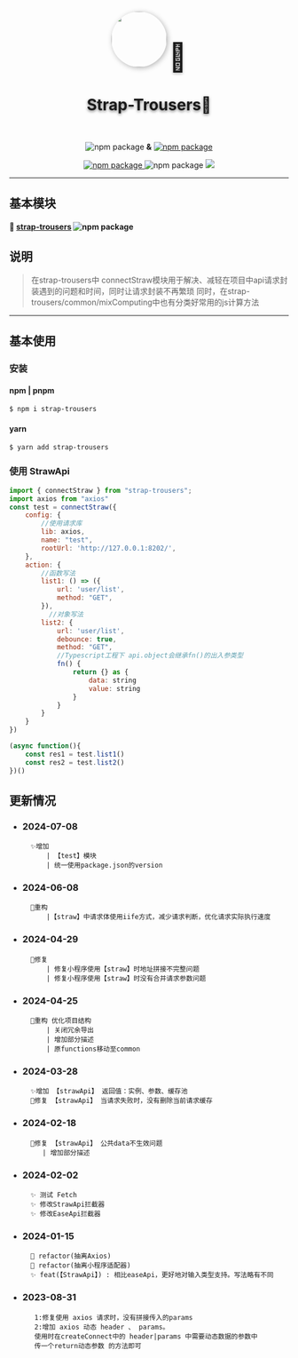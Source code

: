 <p align="center">
<p align="center">
<img src="https://pd-base.oss-cn-heyuan.aliyuncs.com/strap-trousers.png" width="100px" style="border-radius:50px;box-shadow:#B5B5B5 2px 2px 10px;"/>
<a style="font-size:50px;text-shadow:#B5B5B5 0px 2px 5px; ">🐣</a>
</p>
 <h1 align="center" style="text-shadow:#767676 0px 2px 5px;">
    Strap-Trousers🍼
 </h1>
 </br>
</p>
 <p align="center">
    <img src="https://badgen.net/badge/🍭/typeScript/blue?icon=typescript" alt="npm package">
     <strong>&</strong>
    <a href="https://www.npmjs.com/package/strap-trousers"><img src="https://badgen.net/badge/🐣/Strap-Trousers/cyan?icon=npm" alt="npm package"> </a>
    <p align="center">
  <a href="https://www.npmjs.com/package/strap-trousers">
    <img src="https://badgen.net/npm/v/strap-trousers" alt="npm package">
  </a>
    <img src="https://badgen.net/npm/dt/strap-trousers" alt="npm package">
    <img src='https://badgen.net/badge/icon/typescript?icon=typescript&label'/>
</p>

 </p>

---

## 基本模块

#### 🐣 <a href="https://www.npmjs.com/package/strap-trousers">strap-trousers</a> <a><img src="https://badgen.net/npm/v/strap-trousers" alt="npm package"></a>

## 说明
> 在strap-trousers中
  connectStraw模块用于解决、减轻在项目中api请求封装遇到的问题和时间，同时让请求封装不再繁琐
  同时，在strap-trousers/common/mixComputing中也有分类好常用的js计算方法

---
## 基本使用
### 安装
#### npm | pnpm
```
$ npm i strap-trousers
```
#### yarn  
```
$ yarn add strap-trousers
```
### 使用 StrawApi
```js
import { connectStraw } from "strap-trousers";
import axios from "axios"
const test = connectStraw({
    config: {
        //使用请求库
        lib: axios,
        name: "test",
        rootUrl: 'http://127.0.0.1:8202/',
    },
    action: {
        //函数写法
        list1: () => ({
            url: 'user/list',
            method: "GET",
        }),
          //对象写法
        list2: {
            url: 'user/list',
            debounce: true,
            method: "GET",
            //Typescript工程下 api.object会继承fn()的出入参类型
            fn() {
                return {} as {
                    data: string
                    value: string
                }
            }
        }
    }
})

(async function(){
    const res1 = test.list1()
    const res2 = test.list2()
})()
```
## 更新情况

- ### 2024-07-08

        ✨增加 
            | 【test】模块
            | 统一使用package.json的version
- ### 2024-06-08

        🦄重构 
            |【straw】中请求体使用iife方式，减少请求判断，优化请求实际执行速度
            
- ### 2024-04-29

        🐞修复 
            | 修复小程序使用【straw】时地址拼接不完整问题
            | 修复小程序使用【straw】时没有合并请求参数问题

- ### 2024-04-25

        🦄重构 优化项目结构
            | 关闭冗余导出
            | 增加部分描述
            | 原functions移动至common

- ### 2024-03-28

        ✨增加 【strawApi】 返回值：实例、参数、缓存池
        🐞修复 【strawApi】 当请求失败时，没有删除当前请求缓存

- ### 2024-02-18

        🐞修复 【strawApi】 公共data不生效问题
           | 增加部分描述

- ### 2024-02-02

        ✨ 测试 Fetch
        ✨ 修改StrawApi拦截器
        ✨ 修改EaseApi拦截器

- ### 2024-01-15

        🦄 refactor(抽离Axios)
        🦄 refactor(抽离小程序适配器)
        ✨ feat(【StrawApi】) : 相比easeApi，更好地对输入类型支持。写法略有不同

- ### 2023-08-31

         1:修复使用 axios 请求时，没有拼接传入的params
         2:增加 axios 动态 header 、 params。
         使用时在createConnect中的 header|params 中需要动态数据的参数中
         传一个return动态参数 的方法即可
